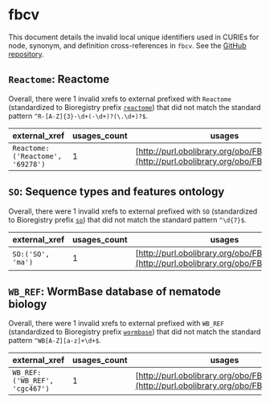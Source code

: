 # fbcv

This document details the invalid local unique identifiers used in CURIEs
for node, synonym, and definition cross-references in `fbcv`. See the [GitHub repository](https://github.com/FlyBase/flybase-controlled-vocabulary).


## `Reactome`: Reactome

Overall, there were 1 invalid
xrefs to external prefixed with `Reactome` (standardized to Bioregistry
prefix [`reactome`](https://bioregistry.io/reactome)) that
did not match the standard pattern `^R-[A-Z]{3}-\d+(-\d+)?(\.\d+)?$`.

| external_xref                    |   usages_count | usages                                                                                     |
|----------------------------------|----------------|--------------------------------------------------------------------------------------------|
| `Reactome:('Reactome', '69278')` |              1 | [http://purl.obolibrary.org/obo/FBcv_0000432](http://purl.obolibrary.org/obo/FBcv_0000432) |

## `SO`: Sequence types and features ontology

Overall, there were 1 invalid
xrefs to external prefixed with `SO` (standardized to Bioregistry
prefix [`so`](https://bioregistry.io/so)) that
did not match the standard pattern `^\d{7}$`.

| external_xref     |   usages_count | usages                                                                                     |
|-------------------|----------------|--------------------------------------------------------------------------------------------|
| `SO:('SO', 'ma')` |              1 | [http://purl.obolibrary.org/obo/FBcv_0003013](http://purl.obolibrary.org/obo/FBcv_0003013) |

## `WB_REF`: WormBase database of nematode biology

Overall, there were 1 invalid
xrefs to external prefixed with `WB_REF` (standardized to Bioregistry
prefix [`wormbase`](https://bioregistry.io/wormbase)) that
did not match the standard pattern `^WB[A-Z][a-z]+\d+$`.

| external_xref                 |   usages_count | usages                                                                                     |
|-------------------------------|----------------|--------------------------------------------------------------------------------------------|
| `WB_REF:('WB_REF', 'cgc467')` |              1 | [http://purl.obolibrary.org/obo/FBcv_0000002](http://purl.obolibrary.org/obo/FBcv_0000002) |

